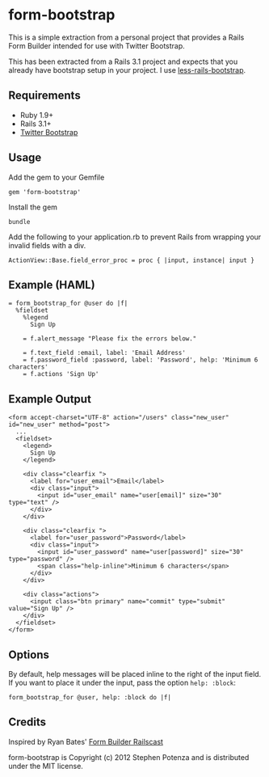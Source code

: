 form-bootstrap
==============

This is a simple extraction from a personal project that provides
a Rails Form Builder intended for use with Twitter Bootstrap.

This has been extracted from a Rails 3.1 project and expects that you
already have bootstrap setup in your project. I use
[less-rails-bootstrap](https://github.com/metaskills/less-rails-bootstrap).


Requirements
------------

* Ruby 1.9+
* Rails 3.1+
* [Twitter Bootstrap](http://twitter.github.com/bootstrap/)


Usage
-----

Add the gem to your Gemfile

    gem 'form-bootstrap'

Install the gem

    bundle

Add the following to your application.rb to prevent Rails from wrapping your
invalid fields with a div.

    ActionView::Base.field_error_proc = proc { |input, instance| input }


Example (HAML)
--------------

    = form_bootstrap_for @user do |f|
      %fieldset
        %legend
          Sign Up
  
        = f.alert_message "Please fix the errors below."
  
        = f.text_field :email, label: 'Email Address'
        = f.password_field :password, label: 'Password', help: 'Minimum 6 characters'
        = f.actions 'Sign Up'


Example Output
--------------

    <form accept-charset="UTF-8" action="/users" class="new_user" id="new_user" method="post">
      ...
      <fieldset>
        <legend>
          Sign Up
        </legend>
      
        <div class="clearfix ">
          <label for="user_email">Email</label>
          <div class="input">
            <input id="user_email" name="user[email]" size="30" type="text" />
          </div>
        </div>

        <div class="clearfix ">
          <label for="user_password">Password</label>
          <div class="input">
            <input id="user_password" name="user[password]" size="30" type="password" />
            <span class="help-inline">Minimum 6 characters</span>
          </div>
        </div>

        <div class="actions">
          <input class="btn primary" name="commit" type="submit" value="Sign Up" />
        </div>
      </fieldset>
    </form>


Options
-------

By default, help messages will be placed inline to the right of the
input field. If you want to place it under the input, pass the option
`help: :block`:

    form_bootstrap_for @user, help: :block do |f|


Credits
-------

Inspired by Ryan Bates' [Form Builder
Railscast](http://railscasts.com/episodes/311-form-builders)

form-bootstrap is Copyright (c) 2012 Stephen Potenza and is distributed under the MIT license.
